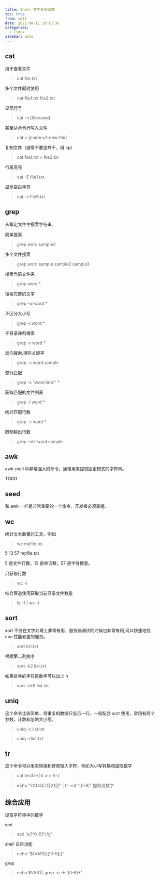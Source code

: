 ```yaml
---
title: Shell 文字处理函数
toc: true
from: self
date: 2021-08-11 19:18:36
categories:
  - linux
sidebar: auto
---
```


## cat

用于查看文件

> cat file.txt

多个文件同时使用

> cat file1.txt  file2.txt

显示行号

> cat -n [filename]

甚至从命令行写入文件

> cat > [name-of-new-file]

复制文件（通常不要这样干，用 cp）

> cat file1.txt > file3.txt

行尾高亮

> cat -E file1.txt

显示空白字符

> cat -v file9.txt

## grep

从指定文件中搜索字符串。

简单搜索

> grep word sample2

多个文件搜索

> grep word sample sample2 sample3

搜索当前文件夹

> grep word *

搜索完整的文字

> grep -w word *

不区分大小写

> grep -i word *

子目录递归搜索

> grep -r word *

反向搜索,排除关键字

> grep -v word sample


整行匹配

> grep -x “word line1” *

获取匹配的文件列表

> grep -l word *

统计匹配行数

> grep -c word *

限制输出行数

> grep –m2 word sample

## awk

awk shell 中非常强大的命令，通常用来提取固定模式的字符串。

TODO 

## seed 

和 awk 一样是非常重要的一个命令，开发者必须掌握。

## wc

统计文本数量的工具，例如

> wc myfile.txt

5 13 57 myfile.txt

5 是文件行数，13 是单词数，57 是字符数量。

只获取行数

> wc -l 

结合管道使用获取当前目录文件数量

> ls -1 | wc -l

## sort

sort 不仅在文字处理上非常有用，服务器调优的时候也非常有用,可以快速地找 cpu 性能较差的服务。

> sort list.txt

根据第二列排序 

> sort -k2 list.txt

如果排序的字符是数字可以加上 n

> sort -nk9 list.txt

## uniq

这个命令比较简单，将重复的数据只显示一行，一般配合 sort 使用，常用有两个参数，计数和忽略大小写。

> uniq -c list.txt 

> uniq -i list.txt


## tr 

这个命令可以用来转换和修改输入字符，例如大小写转换和提取数字

> cat testfile |tr a-z A-Z 

> echo "2014年7月21日" | tr -cd "[0-9]" 提取出数字


## 综合应用

提取字符串中的数字

sed
> sed 's/[^0-9]*//g'

shell 自带功能
> echo “${VAR1//[!0-9]/}”

grep
> echo $VAR1 | grep -o -E '[0-9]+'
